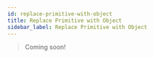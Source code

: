 ```yaml
---
id: replace-primitive-with-object
title: Replace Primitive with Object
sidebar_label: Replace Primitive with Object
---
```


> Coming soon!

